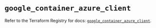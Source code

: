 # `google_container_azure_client`

Refer to the Terraform Registry for docs: [`google_container_azure_client`](https://registry.terraform.io/providers/hashicorp/google-beta/5.19.0/docs/resources/google_container_azure_client).
